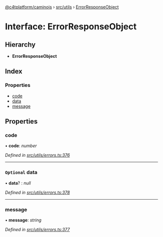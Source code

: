 [@c4tplatform/caminojs](../api.md) › [src/utils](../modules/src_utils.md) › [ErrorResponseObject](src_utils.errorresponseobject.md)

# Interface: ErrorResponseObject

## Hierarchy

* **ErrorResponseObject**

## Index

### Properties

* [code](src_utils.errorresponseobject.md#code)
* [data](src_utils.errorresponseobject.md#optional-data)
* [message](src_utils.errorresponseobject.md#message)

## Properties

###  code

• **code**: *number*

*Defined in [src/utils/errors.ts:376](https://github.com/chain4travel/caminojs/blob/8077d740/src/utils/errors.ts#L376)*

___

### `Optional` data

• **data**? : *null*

*Defined in [src/utils/errors.ts:378](https://github.com/chain4travel/caminojs/blob/8077d740/src/utils/errors.ts#L378)*

___

###  message

• **message**: *string*

*Defined in [src/utils/errors.ts:377](https://github.com/chain4travel/caminojs/blob/8077d740/src/utils/errors.ts#L377)*
